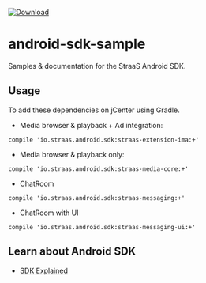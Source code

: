 [![Download](https://api.bintray.com/packages/straas-io/maven/straas-base/images/download.svg) ](https://bintray.com/bintray/jcenter?filterByPkgName=straas)

# android-sdk-sample
Samples & documentation for the StraaS Android SDK.

Usage
-----
To add these dependencies on jCenter using Gradle.

- Media browser & playback + Ad integration:
```
compile 'io.straas.android.sdk:straas-extension-ima:+'
```

- Media browser & playback only:
```
compile 'io.straas.android.sdk:straas-media-core:+'
```

- ChatRoom
```
compile 'io.straas.android.sdk:straas-messaging:+'
```

- ChatRoom with UI
```
compile 'io.straas.android.sdk:straas-messaging-ui:+'
```

Learn about Android SDK
------------------
- [SDK Explained](https://github.com/StraaS/android-sdk-sample/wiki)
